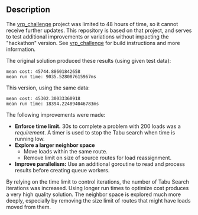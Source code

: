 ## Description
The [vrp_challenge](https://github.com/ifIMust/vrp_challenge) project was limited to 48 hours of time, so it cannot receive further updates.
This repository is based on that project, and serves to test additional improvements or variations without impacting the "hackathon" version.
See [vrp_challenge](https://github.com/ifIMust/vrp_challenge) for build instructions and more information.

The original solution produced these results (using given test data):
```
mean cost: 45744.88601842658
mean run time: 9035.528087615967ms
```

This version, using the same data:
```
mean cost: 45302.30033360918
mean run time: 18394.224894046783ms
```

The following improvements were made:
- **Enforce time limit.** 30s to complete a problem with 200 loads was a *requirement*. A timer is used to stop the Tabu search when time is running low.
- **Explore a larger neighbor space**
  - Move loads within the same route.
  - Remove limit on size of source routes for load reassignment.
- **Improve parallelism:** Use an additional goroutine to read and process results before creating queue workers.

By relying on the time limit to control iterations, the number of Tabu Search iterations was increased.
Using longer run times to optimize cost produces a very high quality solution.
The neighbor space is explored much more deeply, especially by removing the size limit of routes that might have loads moved from them.
